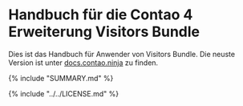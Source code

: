 # Handbuch für die Contao 4 Erweiterung Visitors Bundle

Dies ist das Handbuch für Anwender von Visitors Bundle. Die neuste Version ist unter
[docs.contao.ninja](http://docs.contao.ninja/) zu finden.


{% include "SUMMARY.md" %}

{% include "../../LICENSE.md" %}
